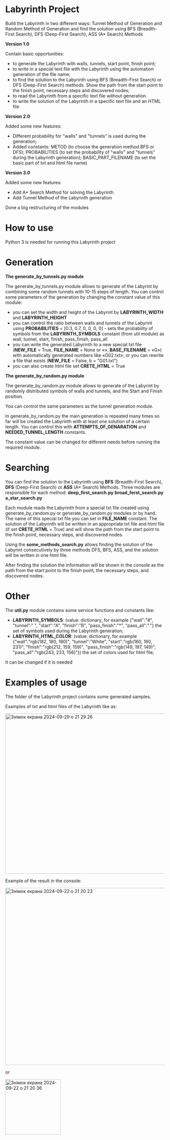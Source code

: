 # Labyrinth Project
Build the Labyrinth in two different ways: Tunnel Method of Generation and Random Method of Generation and find the solution using BFS (Breadth-First Search), DFS (Deep-First Search), ASS (A* Search) Methods

**Version 1.0** 

Contain basic opportunities:

  - to generate the Labyrinth with walls, tunnels, start point, finish point;
  - to write in a special text file with the Labyrinth using the automation generation of the file name;
  - to find the solution to the Labyrinth using BFS (Breadth-First Search) or DFS (Deep-First Search) methods. Show the path from the start point to the finish point, necessary steps and discovered nodes;
  - to read the Labyrinth from a specific text file without generation
  - to write the solution of the Labyrinth in a specific text file and an HTML file

**Version 2.0**

Added some new features:

- Different probability for  "walls" and "tunnels" is used  during the generation;
- Added constants: 
    METOD (to choose the generation method BFS or DFS);
    PROBABILITIES (to set the probability of "walls" and "tunnels" during the Labyrinth generation);
    BASIC_PART_FILENAME (to set the basic part of txt and html file name)

**Version 3.0**

Added some new features:

- Add A* Search Method for solving the Labyrinth
- Add Tunnel Method of the Labyrinth generation

Done a big restructuring of the modules

# How to use

Python 3 is needed for running this Labyrinth project 

# Generation

**The generate_by_tunnels.py module**

The generate_by_tunnels.py module allows to generate of the Labyrint by combining some random tunnels with 10-15 steps of length. You can control some parameters of the generation by changing the constant value of this module:   
- you can set the width and height of the Labyrint by **LABYRINTH_WIDTH** and **LABYRINTH_HEIGHT** 
- you can control the ratio between walls and tunnels of the Labyrint using **PROBABILITIES** = [0.3, 0.7, 0, 0, 0, 0] - sets the probability of symbols from the **LABYRINTH_SYMBOLS** constant (from util module) as wall, tunnel, start, finish, pass_finish, pass_all
- you can write the generated Labyrinth to a new special txt file (**NEW_FILE** = True, **FILE_NAME** = None or «», **BASE_FILENAME** = «G») with automatically generated numbers like «G02.txt»; or you can rewrite a file that exists  (**NEW_FILE** = False, b = "G01.txt") 
- you can also create html file set  **CRETE_HTML** = True

**The generate_by_random.py module**

The generate_by_random.py module allows to generate of the Labyrint by randomly distributed symbols of walls and tunnels, and the  Start and Finish position.

You can control the same parameters as the tunnel generation module. 

In generate_by_random.py the main generation is repeated many times so far will be created the Labyrinth with at least one solution of a certain length. You can control this with **ATTEMPTS_OF_GENARATION** and **NEEDED_TUNNEL_LENGTH** constants.

The constant value can be changed for different needs before running the required module.


# Searching

You can find the solution to the Labyrinth using **BFS** (Breadth-First Search), **DFS** (Deep-First Search) or **ASS** (A* Search) Methods. Three modules are responsible for each method:
**deep_first_search.py**
**broad_ferst_search.py**
**a_star_search.py**

Each module reads the Labyrinth from a special txt file created using generate_by_random.py or generate_by_random.py modules or by hand. 
The name of this special txt file you can set in **FILE_NAME** constant.
The solution of the Labyrinth will be written in an appropriate txt file and html file (if set **CRETE_HTML** = True) and will show the path from the start point to the finish point, necessary steps, and discovered nodes.

Using the **some_methods_search.py** allows finding the solution of the Labyrint consecutively by three methods DFS, BFS, ASS, and the solution will be written in one html file.

After finding the solution the information will be shown in the console as the path from the start point to the finish point, the necessary steps, and discovered nodes.

# Other

The **util.py** module contains some service functions and constants like: 
- **LABYRINTH_SYMBOLS**: (value: dictionary, for example {"wall":"#", "tunnel":" ", "start":"A", "finish":"B", "pass_finish":"*", "pass_all":"."} the set of symbols used during the Labyrinth generation;
- **LABYRINTH_HTML_COLOR**: (value: dictionary, for example {"wall":"rgb(182, 180, 180)", "tunnel":"White", "start":"rgb(160, 160, 231)", "finish":"rgb(212, 159, 159)", "pass_finish":"rgb(149, 197, 149)", "pass_all":"rgb(243, 233, 156)"}) the set of colors used for html file;

It can be changed if it is needed


# Examples of usage

The folder of the Labyrinth project contains some generated samples.

Examples of txt and html files of the Labyrinth like as:

<img width="506" alt="Знімок екрана 2024-09-29 о 21 29 26" src="https://github.com/user-attachments/assets/c23e1157-fa75-4dd3-bf03-412f2ac226a4">

Example of the result in the console:

<img width="560" alt="Знімок екрана 2024-09-22 о 21 20 23" src="https://github.com/user-attachments/assets/5d44d571-dcbf-4f79-830a-b77ec8410994">

or

<img width="175" alt="Знімок екрана 2024-09-22 о 21 20 36" src="https://github.com/user-attachments/assets/76edf9ca-2587-404d-b7a6-e9fb116108b3">

 
